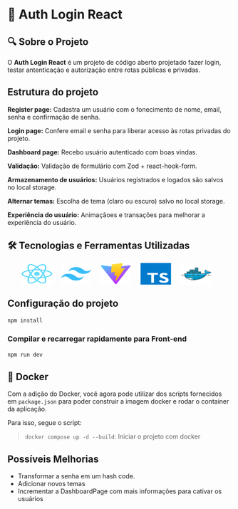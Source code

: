 # 🔐 Auth Login React

## 🔍 Sobre o Projeto

O **Auth Login React** é um projeto de código aberto projetado fazer login, testar antenticação e autorização entre rotas públicas e privadas.

## Estrutura do projeto

**Register page:** Cadastra um usuário com o fonecimento de nome, email, senha e confirmação de senha.

**Login page:** Confere email e senha para liberar acesso às rotas privadas do projeto. <br/>

**Dashboard page:** Recebo usuário autenticado com boas vindas.

**Validação:** Validação de formulário com Zod + react-hook-form.

**Armazenamento de usuários:** Usuários registrados e logados são salvos no local storage.

**Alternar temas:** Escolha de tema (claro ou escuro) salvo no local storage.

**Experiência do usuário:** Animaçãoes e transações para melhorar a experiência do usuário.

## 🛠️ Tecnologias e Ferramentas Utilizadas

<div align='center'>
  <img align='center' height='50' width='70' title='React' alt='React' src='https://github.com/devicons/devicon/blob/master/icons/react/react-original.svg' /> &nbsp;
    &nbsp;
   <img align='center' height='50' width='68' title='Tailwindcss' alt='tailwindcss' src='https://github.com/devicons/devicon/blob/master/icons/tailwindcss/tailwindcss-original.svg' /> &nbsp;
    &nbsp;
     <img align='center' height='50' width='70' title='Vite' alt='Vite' src='https://github.com/devicons/devicon/blob/master/icons/vitejs/vitejs-original.svg' /> &nbsp;
    &nbsp;
     <img align='center' height='50' width='70' title='TypeScript' alt='typescript' src='https://github.com/devicons/devicon/blob/master/icons/typescript/typescript-original.svg' /> &nbsp;
    &nbsp;
     <img align='center' height='50' width='70' title='Docker' alt='docker' src='https://github.com/devicons/devicon/blob/master/icons/docker/docker-original.svg' /> &nbsp;
    &nbsp;
  
</div>

## Configuração do projeto

```sh
npm install
```

### Compilar e recarregar rapidamente para Front-end

```sh
npm run dev
```

## 🐳 Docker

Com a adição do Docker, você agora pode utilizar dos scripts fornecidos em `package.json` para poder construir a imagem docker e rodar o container da aplicação.

Para isso, segue o script:

> `docker compose up -d --build`: Iniciar o projeto com docker <br/>

## Possíveis Melhorias
- Transformar a senha em um hash code.
- Adicionar novos temas
- Incrementar a DashboardPage com mais informações para cativar os usuários
